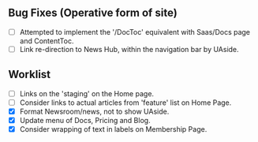 


## Bug Fixes (Operative form of site)
-[ ] Attempted to implement the '/DocToc' equivalent with Saas/Docs page and ContentToc. 
-[ ] Link re-direction to News Hub, within the navigation bar by UAside.

## Worklist
-[ ] Links on the 'staging' on the Home page.
-[ ] Consider links to actual articles from 'feature' list on Home Page.
-[x] Format Newsroom/news, not to show UAside.
-[x] Update menu of Docs, Pricing and Blog.
-[x] Consider wrapping of text in labels on Membership Page.
